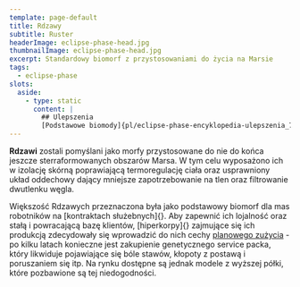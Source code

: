 ```yaml
---
template: page-default
title: Rdzawy
subtitle: Ruster
headerImage: eclipse-phase-head.jpg
thumbnailImage: eclipse-phase-head.jpg
excerpt: Standardowy biomorf z przystosowaniami do życia na Marsie
tags:
  - eclipse-phase
slots:
  aside:
    - type: static
      content: |
        ## Ulepszenia
        [Podstawowe biomody]{pl/eclipse-phase-encyklopedia-ulepszenia_7_podstawowe-biomody}, [Wszczepka sieciowa]{pl/eclipse-phase-encyklopedia-ulepszenia_10_wszczepka}, [Stos korowy]{pl/eclipse-phase-encyklopedia-ulepszenia_11_stos-korowy}, [Usprawnione oddychanie]{}, [Tolerancja temperatury]{}
---
```

**Rdzawi** zostali pomyślani jako morfy przystosowane do nie do końca jeszcze sterraformowanych obszarów Marsa. W tym celu wyposażono ich w izolację skórną poprawiającą termoregulację ciała oraz usprawniony układ oddechowy dający mniejsze zapotrzebowanie na tlen oraz filtrowanie dwutlenku węgla.

Większość Rdzawych przeznaczona była jako podstawowy biomorf dla mas robotników na [kontraktach służebnych]{}. Aby zapewnić ich lojalność oraz stałą i powracającą bazę klientów, [hiperkorpy]{} zajmujące się ich produkcją zdecydowały się wprowadzić do nich cechy [planowego zużycia](https://pl.wikipedia.org/wiki/Planowane_postarzanie_produktu) - po kilku latach konieczne jest zakupienie genetycznego service packa, który likwiduje pojawiające się bóle stawów, kłopoty z postawą i poruszaniem się itp. Na rynku dostępne są jednak modele z wyższej półki, które pozbawione są tej niedogodności.